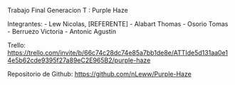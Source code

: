 Trabajo Final Generacion T : Purple Haze

Integrantes:
    - Lew Nicolas, [REFERENTE]
    - Alabart Thomas
    - Osorio Tomas
    - Berruezo Victoria
    - Antonic Agustin

Trello: 
https://trello.com/invite/b/66c74c28dc74e85a7bb1de8e/ATTIde5d131aa0e14e5b62cde9395f27a89eC2E965B2/purple-haze

Repositorio de Github:
https://github.com/nLeww/Purple-Haze
